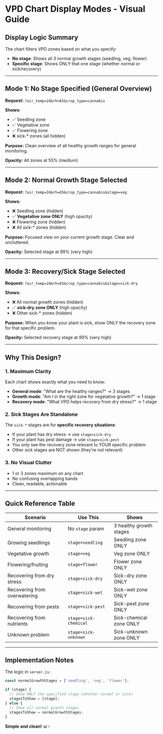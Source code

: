 # VPD Chart Display Modes - Visual Guide

## Display Logic Summary

The chart filters VPD zones based on what you specify:
- **No stage**: Shows all 3 normal growth stages (seedling, veg, flower)
- **Specific stage**: Shows ONLY that one stage (whether normal or sick/recovery)

---

## Mode 1: No Stage Specified (General Overview)

**Request:** `?air_temp=24&rh=65&crop_type=cannabis`

**Shows:**
- ✅ Seedling zone
- ✅ Vegetative zone  
- ✅ Flowering zone
- ❌ sick-* zones (all hidden)

**Purpose:** Clean overview of all healthy growth ranges for general monitoring.

**Opacity:** All zones at 55% (medium)

---

## Mode 2: Normal Growth Stage Selected

**Request:** `?air_temp=24&rh=65&crop_type=cannabis&stage=veg`

**Shows:**
- ❌ Seedling zone (hidden)
- ✅ **Vegetative zone ONLY** (high opacity)
- ❌ Flowering zone (hidden)
- ❌ All sick-* zones (hidden)

**Purpose:** Focused view on your current growth stage. Clear and uncluttered.

**Opacity:** Selected stage at 99% (very high)

---

## Mode 3: Recovery/Sick Stage Selected

**Request:** `?air_temp=24&rh=65&crop_type=cannabis&stage=sick-dry`

**Shows:**
- ❌ All normal growth zones (hidden)
- ✅ **sick-dry zone ONLY** (high opacity)
- ❌ Other sick-* zones (hidden)

**Purpose:** When you know your plant is sick, show ONLY the recovery zone for that specific problem.

**Opacity:** Selected recovery stage at 99% (very high)

---

## Why This Design?

### 1. Maximum Clarity
Each chart shows exactly what you need to know:
- **General mode**: "What are the healthy ranges?" → 3 stages
- **Growth mode**: "Am I in the right zone for vegetative growth?" → 1 stage
- **Recovery mode**: "What VPD helps recovery from dry stress?" → 1 stage

### 2. Sick Stages Are Standalone
The `sick-*` stages are for **specific recovery situations**:
- If your plant has dry stress → use `stage=sick-dry` 
- If your plant has pest damage → use `stage=sick-pest`
- You only see the recovery zone relevant to YOUR specific problem
- Other sick stages are NOT shown (they're not relevant)

### 3. No Visual Clutter
- 1 or 3 zones maximum on any chart
- No confusing overlapping bands
- Clean, readable, actionable

---

## Quick Reference Table

| Scenario | Use This | Shows |
|----------|----------|-------|
| General monitoring | No `stage` param | 3 healthy growth stages |
| Growing seedlings | `stage=seedling` | Seedling zone ONLY |
| Vegetative growth | `stage=veg` | Veg zone ONLY |
| Flowering/fruiting | `stage=flower` | Flower zone ONLY |
| Recovering from dry stress | `stage=sick-dry` | Sick-dry zone ONLY |
| Recovering from overwatering | `stage=sick-wet` | Sick-wet zone ONLY |
| Recovering from pests | `stage=sick-pest` | Sick-pest zone ONLY |
| Recovering from nutrients | `stage=sick-chemical` | Sick-chemical zone ONLY |
| Unknown problem | `stage=sick-unknown` | Sick-unknown zone ONLY |

---

## Implementation Notes

The logic in `server.js`:

```javascript
const normalGrowthStages = ['seedling', 'veg', 'flower'];

if (stage) {
  // Show ONLY the specified stage (whether normal or sick)
  stagesToShow = [stage];
} else {
  // Show all normal growth stages
  stagesToShow = normalGrowthStages;
}
```

**Simple and clean!** 📊✨
